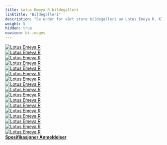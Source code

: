 ```yaml
---
title: Lotus Emeya R bildegalleri
linktitle: "Bildegalleri"
description: "Se under for vårt store bildegalleri av Lotus Emeya R. Klikk på bildene for høyoppløselige versjoner."
weight: 5
hidden: true
navicon: bi-images
---
```

<!-- markdownlint-disable MD033 -->
<div class="row" id ="my-gallery">
	<div class="pswp-grid-item col-6 col-md-4">
		<a href="https://media.evkx.net/multimedia/models/lotus/emeya/emeya_r/dynamic _1.jpg"
data-pswp-src="https://media.evkx.net/multimedia/models/lotus/emeya/emeya_r/dynamic _1.jpg"
data-pswp-width="3000"
data-pswp-height="1687" 
target="_blank">
			<img src="https://media.evkx.net/multimedia/models/lotus/emeya/emeya_r/dynamic _1_xst.jpg" alt="Lotus Emeya R" class="img-fluid " />
		</a>
	</div>
	<div class="pswp-grid-item col-6 col-md-4">
		<a href="https://media.evkx.net/multimedia/models/lotus/emeya/emeya_r/dynamic_2.jpg"
data-pswp-src="https://media.evkx.net/multimedia/models/lotus/emeya/emeya_r/dynamic_2.jpg"
data-pswp-width="3000"
data-pswp-height="2000" 
target="_blank">
			<img src="https://media.evkx.net/multimedia/models/lotus/emeya/emeya_r/dynamic_2_xst.jpg" alt="Lotus Emeya R" class="img-fluid " />
		</a>
	</div>
	<div class="pswp-grid-item col-6 col-md-4">
		<a href="https://media.evkx.net/multimedia/models/lotus/emeya/emeya_r/exterior_1.jpg"
data-pswp-src="https://media.evkx.net/multimedia/models/lotus/emeya/emeya_r/exterior_1.jpg"
data-pswp-width="3000"
data-pswp-height="1687" 
target="_blank">
			<img src="https://media.evkx.net/multimedia/models/lotus/emeya/emeya_r/exterior_1_xst.jpg" alt="Lotus Emeya R" class="img-fluid " />
		</a>
	</div>
	<div class="pswp-grid-item col-6 col-md-4">
		<a href="https://media.evkx.net/multimedia/models/lotus/emeya/emeya_r/exterior_2.jpg"
data-pswp-src="https://media.evkx.net/multimedia/models/lotus/emeya/emeya_r/exterior_2.jpg"
data-pswp-width="3000"
data-pswp-height="1687" 
target="_blank">
			<img src="https://media.evkx.net/multimedia/models/lotus/emeya/emeya_r/exterior_2_xst.jpg" alt="Lotus Emeya R" class="img-fluid " />
		</a>
	</div>
	<div class="pswp-grid-item col-6 col-md-4">
		<a href="https://media.evkx.net/multimedia/models/lotus/emeya/emeya_r/exterior_3.jpg"
data-pswp-src="https://media.evkx.net/multimedia/models/lotus/emeya/emeya_r/exterior_3.jpg"
data-pswp-width="3000"
data-pswp-height="1687" 
target="_blank">
			<img src="https://media.evkx.net/multimedia/models/lotus/emeya/emeya_r/exterior_3_xst.jpg" alt="Lotus Emeya R" class="img-fluid " />
		</a>
	</div>
	<div class="pswp-grid-item col-6 col-md-4">
		<a href="https://media.evkx.net/multimedia/models/lotus/emeya/emeya_r/exterior_4.png"
data-pswp-src="https://media.evkx.net/multimedia/models/lotus/emeya/emeya_r/exterior_4.png"
data-pswp-width="3000"
data-pswp-height="1285" 
target="_blank">
			<img src="https://media.evkx.net/multimedia/models/lotus/emeya/emeya_r/exterior_4_xst.png" alt="Lotus Emeya R" class="img-fluid " />
		</a>
	</div>
	<div class="pswp-grid-item col-6 col-md-4">
		<a href="https://media.evkx.net/multimedia/models/lotus/emeya/emeya_r/frontseats_1.jpg"
data-pswp-src="https://media.evkx.net/multimedia/models/lotus/emeya/emeya_r/frontseats_1.jpg"
data-pswp-width="3000"
data-pswp-height="1687" 
target="_blank">
			<img src="https://media.evkx.net/multimedia/models/lotus/emeya/emeya_r/frontseats_1_xst.jpg" alt="Lotus Emeya R" class="img-fluid " />
		</a>
	</div>
	<div class="pswp-grid-item col-6 col-md-4">
		<a href="https://media.evkx.net/multimedia/models/lotus/emeya/emeya_r/interior_1.jpg"
data-pswp-src="https://media.evkx.net/multimedia/models/lotus/emeya/emeya_r/interior_1.jpg"
data-pswp-width="3000"
data-pswp-height="1687" 
target="_blank">
			<img src="https://media.evkx.net/multimedia/models/lotus/emeya/emeya_r/interior_1_xst.jpg" alt="Lotus Emeya R" class="img-fluid " />
		</a>
	</div>
	<div class="pswp-grid-item col-6 col-md-4">
		<a href="https://media.evkx.net/multimedia/models/lotus/emeya/emeya_r/interior_2.jpg"
data-pswp-src="https://media.evkx.net/multimedia/models/lotus/emeya/emeya_r/interior_2.jpg"
data-pswp-width="3000"
data-pswp-height="1687" 
target="_blank">
			<img src="https://media.evkx.net/multimedia/models/lotus/emeya/emeya_r/interior_2_xst.jpg" alt="Lotus Emeya R" class="img-fluid " />
		</a>
	</div>
	<div class="pswp-grid-item col-6 col-md-4">
		<a href="https://media.evkx.net/multimedia/models/lotus/emeya/emeya_r/interior_3.jpg"
data-pswp-src="https://media.evkx.net/multimedia/models/lotus/emeya/emeya_r/interior_3.jpg"
data-pswp-width="3000"
data-pswp-height="2407" 
target="_blank">
			<img src="https://media.evkx.net/multimedia/models/lotus/emeya/emeya_r/interior_3_xst.jpg" alt="Lotus Emeya R" class="img-fluid " />
		</a>
	</div>
	<div class="pswp-grid-item col-6 col-md-4">
		<a href="https://media.evkx.net/multimedia/models/lotus/emeya/emeya_r/main_1.jpg"
data-pswp-src="https://media.evkx.net/multimedia/models/lotus/emeya/emeya_r/main_1.jpg"
data-pswp-width="3000"
data-pswp-height="1687" 
target="_blank">
			<img src="https://media.evkx.net/multimedia/models/lotus/emeya/emeya_r/main_1_xst.jpg" alt="Lotus Emeya R" class="img-fluid " />
		</a>
	</div>
	<div class="pswp-grid-item col-6 col-md-4">
		<a href="https://media.evkx.net/multimedia/models/lotus/emeya/emeya_r/rearlights_1.jpg"
data-pswp-src="https://media.evkx.net/multimedia/models/lotus/emeya/emeya_r/rearlights_1.jpg"
data-pswp-width="3000"
data-pswp-height="1642" 
target="_blank">
			<img src="https://media.evkx.net/multimedia/models/lotus/emeya/emeya_r/rearlights_1_xst.jpg" alt="Lotus Emeya R" class="img-fluid " />
		</a>
	</div>
	<div class="pswp-grid-item col-6 col-md-4">
		<a href="https://media.evkx.net/multimedia/models/lotus/emeya/emeya_r/rearlights_2.jpg"
data-pswp-src="https://media.evkx.net/multimedia/models/lotus/emeya/emeya_r/rearlights_2.jpg"
data-pswp-width="3000"
data-pswp-height="1287" 
target="_blank">
			<img src="https://media.evkx.net/multimedia/models/lotus/emeya/emeya_r/rearlights_2_xst.jpg" alt="Lotus Emeya R" class="img-fluid " />
		</a>
	</div>
	<div class="pswp-grid-item col-6 col-md-4">
		<a href="https://media.evkx.net/multimedia/models/lotus/emeya/emeya_r/screens_1.jpg"
data-pswp-src="https://media.evkx.net/multimedia/models/lotus/emeya/emeya_r/screens_1.jpg"
data-pswp-width="3000"
data-pswp-height="1285" 
target="_blank">
			<img src="https://media.evkx.net/multimedia/models/lotus/emeya/emeya_r/screens_1_xst.jpg" alt="Lotus Emeya R" class="img-fluid " />
		</a>
	</div>
	<div class="pswp-grid-item col-6 col-md-4">
		<a href="https://media.evkx.net/multimedia/models/lotus/emeya/emeya_r/screens_2.jpg"
data-pswp-src="https://media.evkx.net/multimedia/models/lotus/emeya/emeya_r/screens_2.jpg"
data-pswp-width="3000"
data-pswp-height="1687" 
target="_blank">
			<img src="https://media.evkx.net/multimedia/models/lotus/emeya/emeya_r/screens_2_xst.jpg" alt="Lotus Emeya R" class="img-fluid " />
		</a>
	</div>
	<div class="pswp-grid-item col-6 col-md-4">
		<a href="https://media.evkx.net/multimedia/models/lotus/emeya/emeya_r/secondrowseats_1.jpg"
data-pswp-src="https://media.evkx.net/multimedia/models/lotus/emeya/emeya_r/secondrowseats_1.jpg"
data-pswp-width="3000"
data-pswp-height="1687" 
target="_blank">
			<img src="https://media.evkx.net/multimedia/models/lotus/emeya/emeya_r/secondrowseats_1_xst.jpg" alt="Lotus Emeya R" class="img-fluid " />
		</a>
	</div>
	<div class="pswp-grid-item col-6 col-md-4">
		<a href="https://media.evkx.net/multimedia/models/lotus/emeya/emeya_r/wheels_1.jpg"
data-pswp-src="https://media.evkx.net/multimedia/models/lotus/emeya/emeya_r/wheels_1.jpg"
data-pswp-width="3000"
data-pswp-height="1284" 
target="_blank">
			<img src="https://media.evkx.net/multimedia/models/lotus/emeya/emeya_r/wheels_1_xst.jpg" alt="Lotus Emeya R" class="img-fluid " />
		</a>
	</div>
</div>
<script type="module">
  import PhotoSwipeLightbox from '/js/photoswipe-lightbox.esm.js';
    const lightbox = new PhotoSwipeLightbox({
       gallery: '#my-gallery',
        children: 'a',
        pswpModule: () => import('/js/photoswipe.esm.js')
    });
lightbox.init();
</script>
<div class="mt-3 mb-3">
<a href="../specifications/" class="text-decoration-none text-black">
<strong><i class="bi-arrow-left"></i> Spesifikasjoner </strong>
</a>
<a href="../reviews/" class="text-decoration-none text-black float-end">
<strong>Anmeldelser <i class="bi-arrow-right"></i></strong>
</a>
</div>
